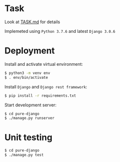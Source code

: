 # Task

Look at [TASK.md](./TASK.md) for details

Implemeted using `Python 3.7.6` and latest `Django 3.0.6`

# Deployment

Install and activate virtual environment:

```bash
$ python3 -m venv env
$ . env/bin/activate
```

Install `Django` and `Django rest framework`:

```bash
$ pip install -r requirements.txt
```

Start development server:

```bash
$ cd pure-django
$ ./manage.py runserver
```

# Unit testing

```bash
$ cd pure-django
$ ./manage.py test
```
